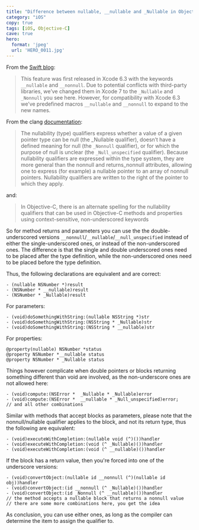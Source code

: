 ```yaml
---
title: "Difference between nullable, __nullable and _Nullable in Objective-C"
category: "iOS"
copy: true
tags: [iOS, Objective-C]
cave: true
hero:
  format: 'jpeg'
  url: 'HERO_0011.jpg'
---
```

From the [Swift blog](https://developer.apple.com/swift/blog/?id=25):

> This feature was first released in Xcode 6.3 with the keywords `__nullable` and `__nonnull`. Due to potential conflicts with third-party libraries, we’ve changed them in Xcode 7 to the `_Nullable` and `_Nonnull` you see here. However, for compatibility with Xcode 6.3 we’ve predefined macros `__nullable` and `__nonnull` to expand to the new names.

From the clang [documentation](https://clang.llvm.org/docs/AttributeReference.html#nullability-attributes):

> The nullability (type) qualifiers express whether a value of a given pointer type can be null (the _Nullable qualifier), doesn’t have a defined meaning for null (the `_Nonnull` qualifier), or for which the purpose of null is unclear (the `_Null_unspecified` qualifier). Because nullability qualifiers are expressed within the type system, they are more general than the nonnull and returns_nonnull attributes, allowing one to express (for example) a nullable pointer to an array of nonnull pointers. Nullability qualifiers are written to the right of the pointer to which they apply.

and:

> In Objective-C, there is an alternate spelling for the nullability qualifiers that can be used in Objective-C methods and properties using context-sensitive, non-underscored keywords

So for method returns and parameters you can use the the double-underscored versions `__nonnull`/`__nullable`/`__null_unspecified` instead of either the single-underscored ones, or instead of the non-underscored ones. The difference is that the single and double underscored ones need to be placed after the type definition, while the non-underscored ones need to be placed before the type definition.

Thus, the following declarations are equivalent and are correct:

```objc
- (nullable NSNumber *)result
- (NSNumber * __nullable)result
- (NSNumber * _Nullable)result
```

For parameters:

```objc
- (void)doSomethingWithString:(nullable NSString *)str
- (void)doSomethingWithString:(NSString * _Nullable)str
- (void)doSomethingWithString:(NSString * __nullable)str
```

For properties:

```objc
@property(nullable) NSNumber *status
@property NSNumber *__nullable status
@property NSNumber * _Nullable status
```

Things however complicate when double pointers or blocks returning something different than void are involved, as the non-underscore ones are not allowed here:

```objc
- (void)compute:(NSError *  _Nullable * _Nullable)error
- (void)compute:(NSError *  __nullable * _Null_unspecified)error;
// and all other combinations
```

Similar with methods that accept blocks as parameters, please note that the nonnull/nullable qualifier applies to the block, and not its return type, thus the following are equivalent:

```objc
- (void)executeWithCompletion:(nullable void (^)())handler
- (void)executeWithCompletion:(void (^ _Nullable)())handler
- (void)executeWithCompletion:(void (^ __nullable)())handler
```

If the block has a return value, then you're forced into one of the underscore versions:

```objc
- (void)convertObject:(nullable id __nonnull (^)(nullable id obj))handler
- (void)convertObject:(id __nonnull (^ _Nullable)())handler
- (void)convertObject:(id _Nonnull (^ __nullable)())handler
// the method accepts a nullable block that returns a nonnull value
// there are some more combinations here, you get the idea
```

As conclusion, you can use either ones, as long as the compiler can determine the item to assign the qualifier to.
